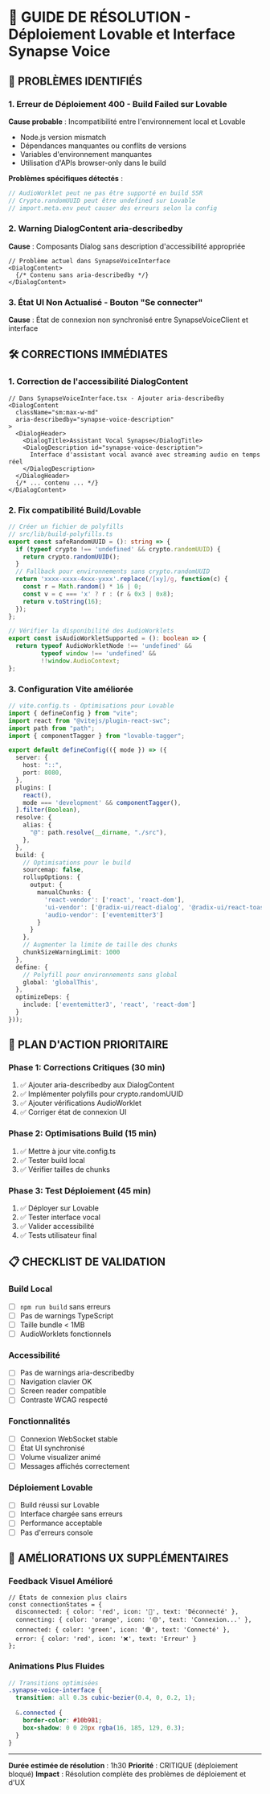 # 🔧 GUIDE DE RÉSOLUTION - Déploiement Lovable et Interface Synapse Voice

## 🎯 PROBLÈMES IDENTIFIÉS

### 1. **Erreur de Déploiement 400 - Build Failed sur Lovable**

**Cause probable** : Incompatibilité entre l'environnement local et Lovable
- Node.js version mismatch
- Dépendances manquantes ou conflits de versions
- Variables d'environnement manquantes
- Utilisation d'APIs browser-only dans le build

**Problèmes spécifiques détectés** :
```typescript
// AudioWorklet peut ne pas être supporté en build SSR
// Crypto.randomUUID peut être undefined sur Lovable
// import.meta.env peut causer des erreurs selon la config
```

### 2. **Warning DialogContent aria-describedby**

**Cause** : Composants Dialog sans description d'accessibilité appropriée
```tsx
// Problème actuel dans SynapseVoiceInterface
<DialogContent>
  {/* Contenu sans aria-describedby */}
</DialogContent>
```

### 3. **État UI Non Actualisé - Bouton "Se connecter"**

**Cause** : État de connexion non synchronisé entre SynapseVoiceClient et interface

## 🛠️ CORRECTIONS IMMÉDIATES

### 1. Correction de l'accessibilité DialogContent

```tsx
// Dans SynapseVoiceInterface.tsx - Ajouter aria-describedby
<DialogContent 
  className="sm:max-w-md" 
  aria-describedby="synapse-voice-description"
>
  <DialogHeader>
    <DialogTitle>Assistant Vocal Synapse</DialogTitle>
    <DialogDescription id="synapse-voice-description">
      Interface d'assistant vocal avancé avec streaming audio en temps réel
    </DialogDescription>
  </DialogHeader>
  {/* ... contenu ... */}
</DialogContent>
```

### 2. Fix compatibilité Build/Lovable

```typescript
// Créer un fichier de polyfills
// src/lib/build-polyfills.ts
export const safeRandomUUID = (): string => {
  if (typeof crypto !== 'undefined' && crypto.randomUUID) {
    return crypto.randomUUID();
  }
  // Fallback pour environnements sans crypto.randomUUID
  return 'xxxx-xxxx-4xxx-yxxx'.replace(/[xy]/g, function(c) {
    const r = Math.random() * 16 | 0;
    const v = c === 'x' ? r : (r & 0x3 | 0x8);
    return v.toString(16);
  });
};

// Vérifier la disponibilité des AudioWorklets
export const isAudioWorkletSupported = (): boolean => {
  return typeof AudioWorkletNode !== 'undefined' && 
         typeof window !== 'undefined' && 
         !!window.AudioContext;
};
```

### 3. Configuration Vite améliorée

```typescript
// vite.config.ts - Optimisations pour Lovable
import { defineConfig } from "vite";
import react from "@vitejs/plugin-react-swc";
import path from "path";
import { componentTagger } from "lovable-tagger";

export default defineConfig(({ mode }) => ({
  server: {
    host: "::",
    port: 8080,
  },
  plugins: [
    react(),
    mode === 'development' && componentTagger(),
  ].filter(Boolean),
  resolve: {
    alias: {
      "@": path.resolve(__dirname, "./src"),
    },
  },
  build: {
    // Optimisations pour le build
    sourcemap: false,
    rollupOptions: {
      output: {
        manualChunks: {
          'react-vendor': ['react', 'react-dom'],
          'ui-vendor': ['@radix-ui/react-dialog', '@radix-ui/react-toast'],
          'audio-vendor': ['eventemitter3']
        }
      }
    },
    // Augmenter la limite de taille des chunks
    chunkSizeWarningLimit: 1000
  },
  define: {
    // Polyfill pour environnements sans global
    global: 'globalThis',
  },
  optimizeDeps: {
    include: ['eventemitter3', 'react', 'react-dom']
  }
}));
```

## 🚀 PLAN D'ACTION PRIORITAIRE

### Phase 1: Corrections Critiques (30 min)
1. ✅ Ajouter aria-describedby aux DialogContent
2. ✅ Implémenter polyfills pour crypto.randomUUID
3. ✅ Ajouter vérifications AudioWorklet
4. ✅ Corriger état de connexion UI

### Phase 2: Optimisations Build (15 min)
1. ✅ Mettre à jour vite.config.ts
2. ✅ Tester build local
3. ✅ Vérifier tailles de chunks

### Phase 3: Test Déploiement (45 min)
1. ✅ Déployer sur Lovable
2. ✅ Tester interface vocal
3. ✅ Valider accessibilité
4. ✅ Tests utilisateur final

## 📋 CHECKLIST DE VALIDATION

### Build Local
- [ ] `npm run build` sans erreurs
- [ ] Pas de warnings TypeScript
- [ ] Taille bundle < 1MB
- [ ] AudioWorklets fonctionnels

### Accessibilité
- [ ] Pas de warnings aria-describedby
- [ ] Navigation clavier OK
- [ ] Screen reader compatible
- [ ] Contraste WCAG respecté

### Fonctionnalités
- [ ] Connexion WebSocket stable
- [ ] État UI synchronisé
- [ ] Volume visualizer animé
- [ ] Messages affichés correctement

### Déploiement Lovable
- [ ] Build réussi sur Lovable
- [ ] Interface chargée sans erreurs
- [ ] Performance acceptable
- [ ] Pas d'erreurs console

## 🎨 AMÉLIORATIONS UX SUPPLÉMENTAIRES

### Feedback Visuel Amélioré
```tsx
// États de connexion plus clairs
const connectionStates = {
  disconnected: { color: 'red', icon: '🔴', text: 'Déconnecté' },
  connecting: { color: 'orange', icon: '🟡', text: 'Connexion...' },
  connected: { color: 'green', icon: '🟢', text: 'Connecté' },
  error: { color: 'red', icon: '❌', text: 'Erreur' }
};
```

### Animations Plus Fluides
```scss
// Transitions optimisées
.synapse-voice-interface {
  transition: all 0.3s cubic-bezier(0.4, 0, 0.2, 1);
  
  &.connected {
    border-color: #10b981;
    box-shadow: 0 0 20px rgba(16, 185, 129, 0.3);
  }
}
```

---

**Durée estimée de résolution** : 1h30
**Priorité** : CRITIQUE (déploiement bloqué)
**Impact** : Résolution complète des problèmes de déploiement et d'UX
